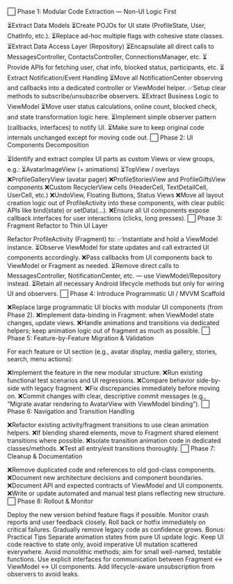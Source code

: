⬜ Phase 1: Modular Code Extraction — Non-UI Logic First

⏳Extract Data Models
⏳Create POJOs for UI state (ProfileState, User, ChatInfo, etc.).
⏳Replace ad-hoc multiple flags with cohesive state classes.
⏳Extract Data Access Layer (Repository)
⏳Encapsulate all direct calls to MessagesController, ContactsController, ConnectionsManager, etc.
⏳Provide APIs for fetching user, chat info, blocked status, participants, etc.
⏳Extract Notification/Event Handling
⏳Move all NotificationCenter observing and callbacks into a dedicated controller or ViewModel helper.
✅Setup clear methods to subscribe/unsubscribe observers.
⏳Extract Business Logic to ViewModel
⏳Move user status calculations, online count, blocked check, and state transformation logic here.
⏳Implement simple observer pattern (callbacks, interfaces) to notify UI.
⏳Make sure to keep original code internals unchanged except for moving code out.
⬜ Phase 2: UI Components Decomposition

⏳Identify and extract complex UI parts as custom Views or view groups, e.g.:
⏳AvatarImageView (+ animations)
⏳TopView / overlays
❌ProfileGalleryView (avatar pager)
❌ProfileStoriesView and ProfileGiftsView components
❌Custom RecyclerView cells (HeaderCell, TextDetailCell, UserCell, etc.)
❌UndoView, Floating Buttons, Status Views
❌Move all layout creation logic out of ProfileActivity into these components, with clear public APIs like bind(state) or setData(...).
❌Ensure all UI components expose callback interfaces for user interactions (clicks, long presses).
⬜ Phase 3: Fragment Refactor to Thin UI Layer

Refactor ProfileActivity (Fragment) to:
✅Instantiate and hold a ViewModel instance.
⏳Observe ViewModel for state updates and call extracted UI components accordingly.
❌Pass callbacks from UI components back to ViewModel or Fragment as needed.
⏳Remove direct calls to MessagesController, NotificationCenter, etc. — use ViewModel/Repository instead.
⏳Retain all necessary Android lifecycle methods but only for wiring UI and observers.
⬜ Phase 4: Introduce Programmatic UI / MVVM Scaffold

❌Replace large programmatic UI blocks with modular UI components (from Phase 2).
❌Implement data-binding in Fragment: when ViewModel state changes, update views.
❌Handle animations and transitions via dedicated helpers; keep animation logic out of fragment as much as possible.
⬜ Phase 5: Feature-by-Feature Migration & Validation

For each feature or UI section (e.g., avatar display, media gallery, stories, search, menu actions):

❌Implement the feature in the new modular structure.
❌Run existing functional test scenarios and UI regressions.
❌Compare behavior side-by-side with legacy fragment.
❌Fix discrepancies immediately before moving on.
❌Commit changes with clear, descriptive commit messages (e.g., “Migrate avatar rendering to AvatarView with ViewModel binding”).
⬜ Phase 6: Navigation and Transition Handling

❌Refactor existing activity/fragment transitions to use clean animation helpers.
❌If blending shared elements, move to Fragment shared element transitions where possible.
❌Isolate transition animation code in dedicated classes/methods.
❌Test all entry/exit transitions thoroughly.
⬜ Phase 7: Cleanup & Documentation

❌Remove duplicated code and references to old god-class components.
❌Document new architecture decisions and component boundaries.
❌Document API and expected contracts of ViewModel and UI components.
❌Write or update automated and manual test plans reflecting new structure.
⬜ Phase 8: Rollout & Monitor

Deploy the new version behind feature flags if possible.
Monitor crash reports and user feedback closely.
Roll back or hotfix immediately on critical failures.
Gradually remove legacy code as confidence grows.
Bonus: Practical Tips
Separate animation states from pure UI update logic.
Keep UI code reactive to state only, avoid imperative UI mutation scattered everywhere.
Avoid monolithic methods; aim for small well-named, testable functions.
Use explicit interfaces for communication between Fragment ↔ ViewModel ↔ UI components.
Add lifecycle-aware unsubscription from observers to avoid leaks.